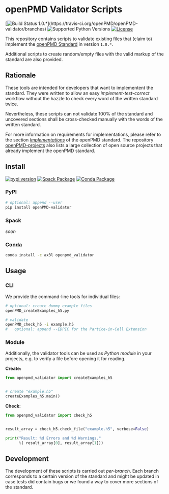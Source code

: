 # openPMD Validator Scripts

[![Build Status 1.0.*](https://img.shields.io/travis/openPMD/openPMD-validator/1.0.X.svg?label=1.0.*)](https://travis-ci.org/openPMD/openPMD-validator/branches)
![Supported Python Versions](https://img.shields.io/pypi/pyversions/openPMD-validator.svg)
[![License](https://img.shields.io/badge/license-ISC-blue.svg)](https://opensource.org/licenses/ISC)

This repository contains scripts to validate existing files that (claim to)
implement the [openPMD Standard](https://github.com/openPMD/openPMD-standard)
in version `1.0.*`.

Additional scripts to create random/empty files with the valid markup of the
standard are also provided.


## Rationale

These tools are intended for developers that want to implementent the standard.
They were written to allow an easy *implement-test-correct* workflow without
the hazzle to check every word of the written standard twice.

Nevertheless, these scripts can not validate 100% of the standard and uncovered
sections shall be cross-checked manually with the words of the written
standard.

For more information on requirements for implementations, please refer to the
section
[*Implementations*](https://github.com/openPMD/openPMD-standard/blob/1.0.0/STANDARD.md#implementations)
of the openPMD standard. The repository
  [openPMD-projects](https://github.com/openPMD/openPMD-projects)
also lists a large collection of open source projects that already implement
the openPMD standard.


## Install

[![pypi version](https://img.shields.io/pypi/v/openPMD-validator.svg)](https://pypi.python.org/pypi/openPMD-validator)
[![Spack Package](https://img.shields.io/badge/spack-notyet-yellow.svg)](https://spack.io)
[![Conda Package](https://anaconda.org/ax3l/openpmd_validator/badges/version.svg)](https://anaconda.org/ax3l/openpmd_validator)

### PyPI

```bash
# optional: append --user
pip install openPMD-validator
```

### Spack

*soon*

### Conda

```bash
conda install -c ax3l openpmd_validator
```

## Usage

### CLI

We provide the command-line tools for individual files:

```bash
# optional: create dummy example files
openPMD_createExamples_h5.py

# validate
openPMD_check_h5 -i example.h5
#   optional: append --EDPIC for the Partice-in-Cell Extension
```

### Module

Additionally, the validator tools can be used as *Python module* in your projects, e.g. to verify a file before opening it for reading.

**Create:**
```python
from openpmd_validator import createExamples_h5


# create "example.h5"
createExamples_h5.main()
```

**Check:**
```python
from openpmd_validator import check_h5


result_array = check_h5.check_file("example.h5", verbose=False)

print("Result: %d Errors and %d Warnings."
      %( result_array[0], result_array[1]))
```

## Development

The development of these scripts is carried out *per-branch*.
Each branch corresponds to a certain version of the standard and might
be updated in case tests did contain bugs or we found a way to cover more
sections of the standard.
